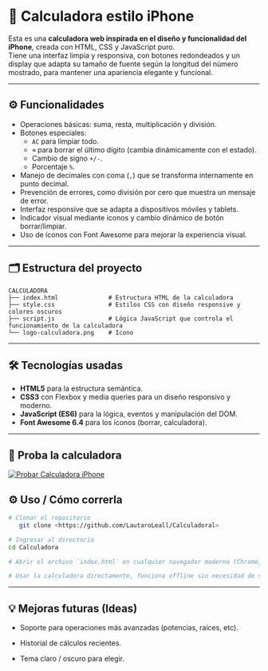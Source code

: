 # 📱 Calculadora estilo iPhone

Esta es una **calculadora web inspirada en el diseño y funcionalidad del iPhone**, creada con HTML, CSS y JavaScript puro.  
Tiene una interfaz limpia y responsiva, con botones redondeados y un display que adapta su tamaño de fuente según la longitud del número mostrado, para mantener una apariencia elegante y funcional.

---

## ⚙️ Funcionalidades

- Operaciones básicas: suma, resta, multiplicación y división.
- Botones especiales:
  - `AC` para limpiar todo.
  - `⌫` para borrar el último dígito (cambia dinámicamente con el estado).
  - Cambio de signo `+/-`.
  - Porcentaje `%`.
- Manejo de decimales con coma (`,`) que se transforma internamente en punto decimal.
- Prevención de errores, como división por cero que muestra un mensaje de error.
- Interfaz responsive que se adapta a dispositivos móviles y tablets.
- Indicador visual mediante iconos y cambio dinámico de botón borrar/limpiar.
- Uso de íconos con Font Awesome para mejorar la experiencia visual.

---

## 🗂️ Estructura del proyecto

```
CALCULADORA
├── index.html              # Estructura HTML de la calculadora
├── style.css               # Estilos CSS con diseño responsive y colores oscuros
├── script.js               # Lógica JavaScript que controla el funcionamiento de la calculadora
└── logo-calculadora.png    # Icono
```

---

## 🛠️ Tecnologías usadas

- **HTML5** para la estructura semántica.
- **CSS3** con Flexbox y media queries para un diseño responsivo y moderno.
- **JavaScript (ES6)** para la lógica, eventos y manipulación del DOM.
- **Font Awesome 6.4** para los íconos (borrar, calculadora).

---

## 🚀 Proba la calculadora

[![Probar Calculadora iPhone](https://img.shields.io/badge/Probar%20Calculadora%20iPhone-%23D32F2F?style=for-the-badge&logo=netlify&logoColor=white)](https://cal-iphone.netlify.app/)

## ⚙️ Uso / Cómo correrla

```bash
# Clonar el repositorio
   git clone <https://github.com/LautaroLeall/Calculadoral>

# Ingresar al directorio
cd Calculadora

# Abrir el archivo `index.html` en cualquier navegador moderno (Chrome, Firefox, Edge, Safari).

# Usar la calculadora directamente, funciona offline sin necesidad de servidor.
 ```

---

## 💡 Mejoras futuras (Ideas)

- Soporte para operaciones más avanzadas (potencias, raíces, etc).

- Historial de cálculos recientes.

- Tema claro / oscuro para elegir.
